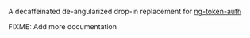 A decaffeinated de-angularized drop-in replacement for [ng-token-auth](https://github.com/lynndylanhurley/ng-token-auth)

FIXME: Add more documentation